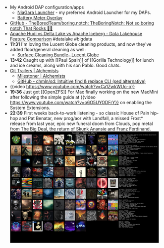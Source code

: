 - My Android DAP configuration/apps
	- [NiaGara Launcher](https://play.google.com/store/apps/details?id=bitpit.launcher) - my preferred Android Launcher for my DAPs.
	- [Battery Meter Overlay](https://play.google.com/store/apps/details?id=jp.gr.java_conf.soboku.batterymeter&hl=en_NZ)
- [GitHub - TheBoredTeam/boring.notch: TheBoringNotch: Not so boring notch That Rocks 🎸🎶](https://github.com/TheBoredTeam/boring.notch)
- [Apache Hudi vs Delta Lake vs Apache Iceberg - Data Lakehouse Feature Comparison](https://www.onehouse.ai/blog/apache-hudi-vs-delta-lake-vs-apache-iceberg-lakehouse-feature-comparison) #datalake #bigdata
- **11:31** I'm loving the Lucent Globe cleaning products, and now they've added floor/general cleaning as well:
	- [Surface Cleaning Bundle&ndash; Lucent Globe](https://lucentglobe.com/products/surfaces-bundle)
- **13:42** Caught up with [[Paul Spain]] of [[Gorilla Technology]] for lunch and ice creams, along with his son Pablo. Good chats.
- [Git Trailers | Alchemists](https://alchemists.io/articles/git_trailers)
	- [Milestoner | Alchemists](https://alchemists.io/projects/milestoner)
	- [GitHub - chmln/sd: Intuitive find &amp; replace CLI (sed alternative)](https://github.com/chmln/sd)
- {{video https://www.youtube.com/watch?v=Ca1ZwkWUo-o}}
- **19:36** Just got [[OpenZFS]] For Mac finally working on the new MacMini after following the simple guide at {{video https://www.youtube.com/watch?v=o6O5UYODFrY}} on enabling the System Extensions.
- **22:39** First weeks back-to-work listening - so classic House of Pain hip-hop and Pat Benatar, new prog/aor with Landfall, a missed Frost* release from last year, epic new funeral doom from Clouds, pop metal from The Big Deal, the return of Skunk Anansie and Franz Ferdinand.
  ![Last FM - Sun Jan 19.jpg](../assets/Last_FM_-_Sun_Jan_19_1737278953006_0.jpg)
